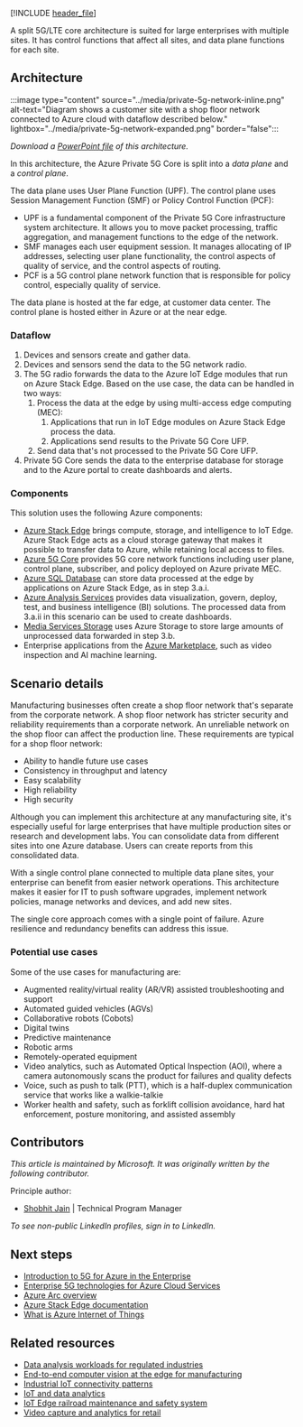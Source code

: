 [!INCLUDE [header_file](../../../includes/sol-idea-header.md)]

A split 5G/LTE core architecture is suited for large enterprises with multiple sites. It has control functions that affect all sites, and data plane functions for each site.

## Architecture

:::image type="content" source="../media/private-5g-network-inline.png" alt-text="Diagram shows a customer site with a shop floor network connected to Azure cloud with dataflow described below." lightbox="../media/private-5g-network-expanded.png" border="false":::

*Download a [PowerPoint file](https://arch-center.azureedge.net/private-5g-network.pptx) of this architecture.*

In this architecture, the Azure Private 5G Core is split into a *data plane* and a *control plane*.

The data plane uses User Plane Function (UPF). The control plane uses Session Management Function (SMF) or Policy Control Function (PCF):

- UPF is a fundamental component of the Private 5G Core infrastructure system architecture. It allows you to move packet processing, traffic aggregation, and management functions to the edge of the network.
- SMF manages each user equipment session. It manages allocating of IP addresses, selecting user plane functionality, the control aspects of quality of service, and the control aspects of routing.
- PCF is a 5G control plane network function that is responsible for policy control, especially quality of service.

The data plane is hosted at the far edge, at customer data center. The control plane is hosted either in Azure or at the near edge.

### Dataflow

1. Devices and sensors create and gather data.
1. Devices and sensors send the data to the 5G network radio.
1. The 5G radio forwards the data to the Azure IoT Edge modules that run on Azure Stack Edge. Based on the use case, the data can be handled in two ways:
   1. Process the data at the edge by using multi-access edge computing (MEC):
      1. Applications that run in IoT Edge modules on Azure Stack Edge process the data.
      1. Applications send results to the Private 5G Core UFP.
   1. Send data that's not processed to the Private 5G Core UFP.  
1. Private 5G Core sends the data to the enterprise database for storage and to the Azure portal to create dashboards and alerts.

### Components

This solution uses the following Azure components:

- [Azure Stack Edge](https://azure.microsoft.com/products/azure-stack/edge) brings compute, storage, and intelligence to IoT Edge. Azure Stack Edge acts as a cloud storage gateway that makes it possible to transfer data to Azure, while retaining local access to files.
- [Azure 5G Core](https://azure.microsoft.com/products/private-5g-core) provides 5G core network functions including user plane, control plane, subscriber, and policy deployed on Azure private MEC.
- [Azure SQL Database](https://azure.microsoft.com/services/sql-database) can store data processed at the edge by applications on Azure Stack Edge, as in step 3.a.i.
- [Azure Analysis Services](https://azure.microsoft.com/products/analysis-services) provides data visualization, govern, deploy, test, and business intelligence (BI) solutions. The processed data from 3.a.ii in this scenario can be used to create dashboards.
- [Media Services Storage](https://azure.microsoft.com/products/media-services) uses Azure Storage to store large amounts of unprocessed data forwarded in step 3.b.
- Enterprise applications from the [Azure Marketplace](https://azuremarketplace.microsoft.com/marketplace/apps/category/internet-of-things?page=1&subcategories=iot-edge-modules), such as video inspection and AI machine learning.

## Scenario details

Manufacturing businesses often create a shop floor network that's separate from the corporate network. A shop floor network has stricter security and reliability requirements than a corporate network. An unreliable network on the shop floor can affect the production line. These requirements are typical for a shop floor network:

- Ability to handle future use cases
- Consistency in throughput and latency
- Easy scalability
- High reliability
- High security

Although you can implement this architecture at any manufacturing site, it's especially useful for large enterprises that have multiple production sites or research and development labs. You can consolidate data from different sites into one Azure database. Users can create reports from this consolidated data.

With a single control plane connected to multiple data plane sites, your enterprise can benefit from easier network operations. This architecture makes it easier for IT to push software upgrades, implement network policies, manage networks and devices, and add new sites.

The single core approach comes with a single point of failure. Azure resilience and redundancy benefits can address this issue.

### Potential use cases

Some of the use cases for manufacturing are:

- Augmented reality/virtual reality (AR/VR) assisted troubleshooting and support
- Automated guided vehicles (AGVs)
- Collaborative robots (Cobots)
- Digital twins
- Predictive maintenance
- Robotic arms
- Remotely-operated equipment
- Video analytics, such as Automated Optical Inspection (AOI), where a camera autonomously scans the product for failures and quality defects
- Voice, such as push to talk (PTT), which is a half-duplex communication service that works like a walkie-talkie
- Worker health and safety, such as forklift collision avoidance, hard hat enforcement, posture monitoring, and assisted assembly

## Contributors

*This article is maintained by Microsoft. It was originally written by the following contributor.*

Principle author:

- [Shobhit Jain](https://www.linkedin.com/in/sjshobhitjain) | Technical Program Manager

*To see non-public LinkedIn profiles, sign in to LinkedIn.*

## Next steps

- [Introduction to 5G for Azure in the Enterprise](/training/modules/intro-5g-enterprise)
- [Enterprise 5G technologies for Azure Cloud Services](/training/modules/enterprise-5g-technologies)
- [Azure Arc overview](/azure/azure-arc/overview)
- [Azure Stack Edge documentation](/azure/databox-online)
- [What is Azure Internet of Things](/azure/iot-fundamentals/iot-introduction)

## Related resources

- [Data analysis workloads for regulated industries](/azure/architecture/example-scenario/data/data-warehouse)
- [End-to-end computer vision at the edge for manufacturing](../../reference-architectures/ai/end-to-end-smart-factory.yml)
- [Industrial IoT connectivity patterns](../../guide/iiot-patterns/iiot-connectivity-patterns.yml)
- [IoT and data analytics](../../example-scenario/data/big-data-with-iot.yml)
- [IoT Edge railroad maintenance and safety system](../../example-scenario/predictive-maintenance/iot-predictive-maintenance.yml)
- [Video capture and analytics for retail](../../solution-ideas/articles/video-analytics.yml)